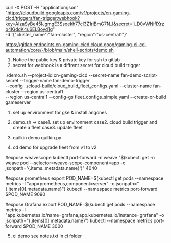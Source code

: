 curl -X POST -H "application/json" \
"https://cloudbuild.googleapis.com/v1/projects/cn-gaming-cicd/triggers/fan-trigger:webhook?key=AIzaSyBe45IJgmgE3Ssoekh77cl3Z1riBmG7N_I&secret=Ii_D0vWNiflXrzb4lGddK4u6ELBoyd1g" \
 -d '{"cluster_name":"fan-cluster", "region":"us-central1"}'

https://gitlab.endpoints.cn-gaming-cicd.cloud.goog/gaming-ci-cd-automation/core/-/blob/main/shell-scripts/demo.sh


1. Notice the public key & private key for ssh to gitlab
2. secret for webhook is a diffrent secret for cloud build trigger

./demo.sh --project-id cn-gaming-cicd --secret-name fan-demo-script-secret --trigger-name fan-demo-trigger \
--config ../cloud-build/cloud_build_fleet_configs.yaml --cluster-name fan-cluster --region us-central1 \
--region us-central1 --config-gs fleet_configs_simple.yaml --create-or-build gameserver


1. set up environment for gke & install angones

2. demo.sh ->
case1. set up environment
case2. cloud build trigger and create a fleet
case3. update fleet

3. quilkin demo
quilkin.py <ip> <port>

4. cd demo for upgrade fleet from v1 to v2

#expose weavescope
kubectl port-forward -n weave "$(kubectl get -n weave pod --selector=weave-scope-component=app -o jsonpath='{.items..metadata.name}')" 4040

#expose prometheus
export POD_NAME=$(kubectl get pods --namespace metrics -l "app=prometheus,component=server" -o jsonpath="{.items[0].metadata.name}")
  kubectl --namespace metrics port-forward $POD_NAME 9090

#expose Grafana
export POD_NAME=$(kubectl get pods --namespace metrics -l "app.kubernetes.io/name=grafana,app.kubernetes.io/instance=grafana" -o jsonpath="{.items[0].metadata.name}")
     kubectl --namespace metrics port-forward $POD_NAME 3000

5. ci demo
see notes.txt in ci folder
